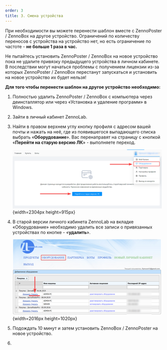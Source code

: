 ```yaml
---
order: 3
title: 3. Смена устройства
---
```


При необходимости вы можете перенести шаблон вместе с ZennoPoster / ZennoBox на другое устройство. Ограничений по количеству переносов с устройства на устройство нет, но есть ограничение по частоте - **не больше 1 раза в час.**

Не пытайтесь установить ZennoPoster / ZennoBox на новое устройство пока не удалите привязку предыдущего устройства в личном кабинете. В последствии могут начаться проблемы с получением лицензии из-за которых ZennoPoster / ZennoBox перестанут запускаться и установить на новое устройство их будет нельзя!

**Для того чтобы перенести шаблон на другое устройство необходимо:**

1. Полностью удалить ZennoPoster / ZennoBox с компьютера через деинсталлятор или через «Установка и удаление программ» в Windows.

2. Зайти в личный кабинет ZennoLab.

3. Найти в правом верхнем углу кнопку профиля с адресом вашей почты и нажать на неё, где из появившегося выпадающего списка выбрать «**Оборудование**». Вас перенаправят на страницу с кнопкой «**Перейти на старую версию ЛК**» - выполняете переход.

   ![](./change-hwid.png){width=2304px height=915px}

4. В старой версии личного кабинета ZennoLab на вкладке «Оборудование» необходимо удалить все записи о привязанных устройствах по кнопке - «**удалить**».

   ![](./change-hwid-2.png){width=2016px height=1020px}

5. Подождать 10 минут и затем установить ZennoBox / ZennoPoster на новое устройство.

6.